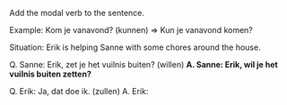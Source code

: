 Add the modal verb to the sentence.

Example: Kom je vanavond? (kunnen) ⇒ Kun je vanavond komen?

Situation: Erik is helping Sanne with some chores around the house.

Q. Sanne: Erik, zet je het vuilnis buiten? (willen)
**A. Sanne: Erik, wil je het vuilnis buiten zetten?**

Q. Erik: Ja, dat doe ik. (zullen)
A. Erik: 